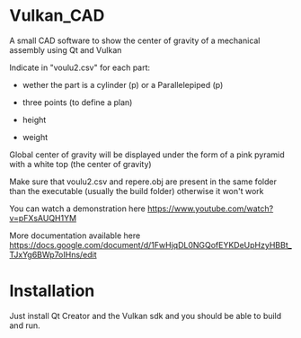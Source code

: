 # Vulkan_CAD
A small CAD software to show the center of gravity of a mechanical assembly using Qt and Vulkan

Indicate in "voulu2.csv" for each part:

- wether the part is a cylinder (p) or a Parallelepiped (p)

- three points (to define a plan) 

- height 

- weight  

Global center of gravity will be displayed under the form of a pink pyramid with a white top (the center of gravity)

Make sure that voulu2.csv and repere.obj are present in the same folder than the executable (usually the build folder) otherwise it won't work

You can watch a demonstration here https://www.youtube.com/watch?v=pFXsAUQH1YM

More documentation available here https://docs.google.com/document/d/1FwHjqDL0NGQofEYKDeUpHzyHBBt_TJxYg6BWp7oIHns/edit

# Installation
Just install Qt Creator and the Vulkan sdk and you should be able to build and run.
